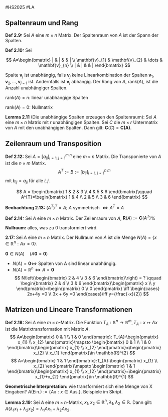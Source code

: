#HS2025 #LA 

## Spaltenraum und Rang

**Def 2.9:** Sei $A$ eine $m\times n$ Matrix. Der Spaltenraum von $A$ ist der Spann der Spalten.

**Def 2.10:** Sei

$$
A=\begin{bmatrix}
| & | &  & | \\
\mathbf{v}_{1} & \mathbf{v}_{2}  & \dots  & \mathbf{v}_{n} \\
| & | &  & |
\end{bmatrix}
$$

Spalte $\mathbf{v} _j$ ist unabhängig, falls $\mathbf{v} _j$ keine Linearkombination der Spalten $\mathbf{v} _{1},\mathbf{v} _{2},\dots,\mathbf{v} _ {j-1}$ ist. Andernfalls ist $\mathbf{v}_ {j}$ abhängig. Der Rang von $A, \: \text{rank}(A)$, ist die Anzahl unabhängiger Spalten.

$\text{rank}(A)=n$: linear unabhängige Spalten

$\text{rank}(A)=0$: Nullmatrix

**Lemma 2.11** (Die unabhängige Spalten erzeugen den Spaltenraum): Sei $A$ eine $m\times n$ Matrix mit $r$ unabhängigen Spalten. Sei $C$ die $m\times r$ Untermatrix von $A$ mit den unabhängigen Spalten. Dann gilt: $\mathbf{C}(C)=\mathbf{C(A)}$.

## Zeilenraum und Transposition

**Def 2.12:** Sei $A= [a_{ij}]_{i=1, j=1}^{m \; n}$ eine $m\times n$ Matrix. Die Transponierte von $A$ ist die $n\times m$ Matrix.
$$
A^{T}:= B := [b_{ij}]_{i=1,j=1}^{n \; m}
$$
mit $b_{ij}=a_{ji}$ für alle $i,j$.

$$
A = \begin{bmatrix}
1 & 2 & 3 \\
4 & 5 & 6
\end{bmatrix}\qquad A^{T}=\begin{bmatrix}
1 & 4 \\
2 & 5 \\
3 & 6
\end{bmatrix} 
$$

**Beobachtung 2.13:** $(A^{T})^{T}= A$; $A$ symmetrisch $\iff A^{T}=A$ 

**Def 2.14:** Sei $A$ eine $m\times n$ Matrix. Der Zeilenraum von $A$, $\mathbf{R}(A):=\mathbf{C}(A^{T})$%

**Nullraum:** alles, was zu 0 transformiert wird. 

**2.17:** Sei $A$ eine $m\times n$ Matrix. Der Nullraum von $A$ ist die Menge $N(A)=\{ x\in \mathbb{R}^{n}:Ax=0 \}$.

$\mathbf{0}\in N(A) \quad (A\mathbf{0}=\mathbf{0})$

- $N(A)=\mathbf{0}\iff$ Spalten von A sind linear unabhängig.
- $N(A)=\mathbb{R}^{n}\iff A=\mathbf{0}$
$$
N\left(\begin{bmatrix}
2 & 4 \\
3 & 6
\end{bmatrix}\right) = ? \qquad \begin{bmatrix}
2 & 4 \\
3 & 6
\end{bmatrix}\begin{pmatrix}
x \\
y
\end{pmatrix}=\begin{pmatrix}
0 \\
0
\end{pmatrix} \iff \begin{cases}
2x+4y =0 \\
3x + 6y =0
\end{cases}\iff y={\frac{-x}{2}}
$$

## Matrizen und Lineare Transformationen

**Def 2.18:** Sei $A$ eine $m\times n$-Matrix. Die Funktion $T_{A}:\mathbb{R}^{n}\to \mathbb{R}^{m}, T_{A}: x\mapsto Ax$ ist die Matrixtransformation mit Matrix $A$.
$$
A=\begin{bmatrix}
0 & 1 \\
1 & 0
\end{bmatrix}: T_{A}:\begin{pmatrix}
x_{1} \\
x_{2}
\end{pmatrix}\mapsto \begin{bmatrix}
0 & 1 \\
1 & 0
\end{bmatrix}\begin{pmatrix}
x_{1} \\
x_{2}
\end{pmatrix}=\begin{pmatrix}
x_{2} \\
x_{1}
\end{pmatrix}\in \mathbb{R}^{2}
$$
$$
A=\begin{bmatrix}
1 & 1
\end{bmatrix}:T_{A}:\begin{pmatrix}
x_{1} \\
x_{2}
\end{pmatrix}\mapsto \begin{bmatrix}
1 & 1
\end{bmatrix}\begin{pmatrix}
x_{1} \\
x_{2}
\end{pmatrix}=\begin{pmatrix}
x_{1}+x_{2}
\end{pmatrix}\in \mathbb{R}^{1}
$$

**Geometrische Interpretation:** wie transformiert sich eine Menge von X Eingaben? $A(\text{Ein.}):= \{ Ax : x\in \text{Aus.} \}$. Beispiele im Skript.

**Lemma 2.19:** Sei $A$ eine $m\times n$-Matrix, $x_{1},x_{2}\in \mathbb{R}^{n}, \lambda_{1},\lambda_{2}\in \mathbb{R}$. Dann gilt: $A(\lambda_{1}x_{1}+\lambda_{2}x_{2})=\lambda_{1}Ax_{1}+\lambda_{2}Ax_{2}$.